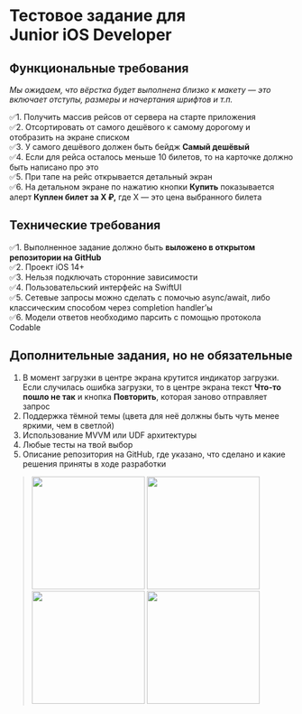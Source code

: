 
# Тестовое задание для Junior iOS Developer<br>
## Функциональные требования<br>

*Мы ожидаем, что вёрстка будет выполнена близко к макету — это включает отступы, размеры и начертания шрифтов и т.п.* <br>

✅1. Получить массив рейсов от сервера на старте приложения<br>
✅2. Отсортировать от самого дешёвого к самому дорогому и отобразить на экране списком<br>
✅3. У самого дешёвого должен быть бейдж **Самый дешёвый**<br>
✅4. Если для рейса осталось меньше 10 билетов, то на карточке должно быть написано про это<br>
✅5. При тапе на рейс открывается детальный экран<br>
✅6. На детальном экране по нажатию кнопки **Купить** показывается алерт **Куплен билет за X ₽,** где X — это цена выбранного билета<br>


## Технические требования

✅1. Выполненное задание должно быть **выложено в открытом репозитории на GitHub**<br>
✅2. Проект iOS 14+<br>
✅3. Нельзя подключать сторонние зависимости<br>
✅4. Пользовательский интерфейс на SwiftUI<br>
✅5. Сетевые запросы можно сделать с помочью async/await, либо классическим способом через completion handler’ы<br>
✅6. Модели ответов необходимо парсить с помощью протокола Codable<br>

## Дополнительные задания, но не обязательные

1. В момент загрузки в центре экрана крутится индикатор загрузки. 
Если случилась ошибка загрузки, то в центре экрана текст **Что-то пошло не так** и кнопка **Повторить**, которая заново отправляет запрос
2. Поддержка тёмной темы (цвета для неё должны быть чуть менее яркими, чем в светлой)
3. Использование MVVM или UDF архитектуры
4. Любые тесты на твой выбор
5. Описание репозитория на GitHub, где указано, что сделано и какие решения приняты в ходе разработки


   


><img src="https://github.com/bekbolsunjr/MOWTOLED/assets/58600065/ce54f493-9f37-4d03-a867-f16d12a75026" width="200" />
><img src="https://github.com/bekbolsunjr/MOWTOLED/assets/58600065/1c98fed9-3775-4e23-9381-c72a96e9f3de" width="200" />
><img src="https://github.com/bekbolsunjr/MOWTOLED/assets/58600065/ed6edf7d-74c6-436d-9784-f986f9712e1d" width="200" />
><img src="https://github.com/bekbolsunjr/MOWTOLED/assets/58600065/2bd81eca-5a55-40f0-bf8e-b8b59c0340f4" width="200" /><br>
